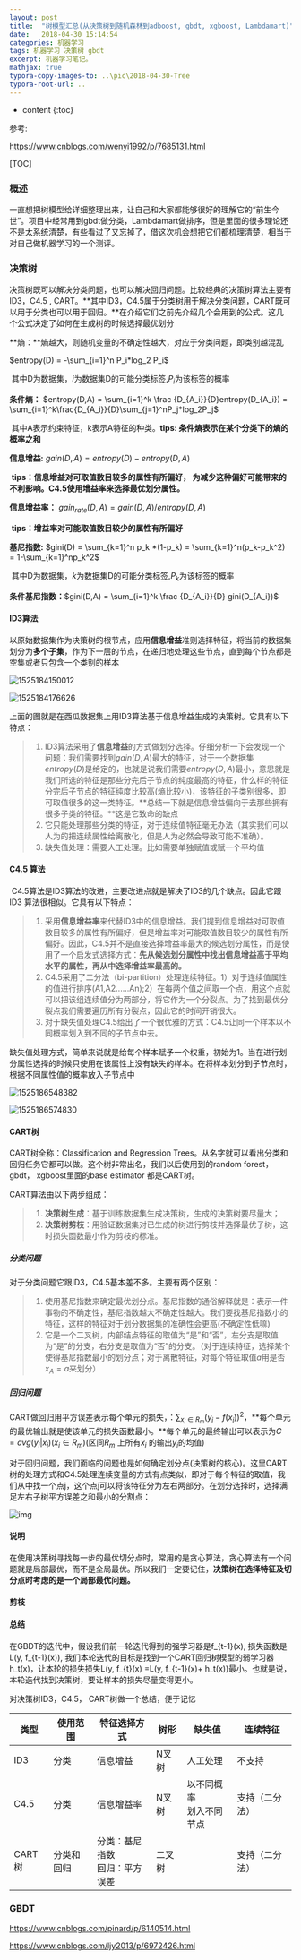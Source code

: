 ```yaml
---
layout: post
title:  "树模型汇总(从决策树到随机森林到adboost, gbdt, xgboost, Lambdamart)"
date:   2018-04-30 15:14:54
categories: 机器学习
tags: 机器学习 决策树 gbdt
excerpt: 机器学习笔记。
mathjax: true
typora-copy-images-to: ..\pic\2018-04-30-Tree
typora-root-url: ..
---
```


* content
{:toc}


参考:

https://www.cnblogs.com/wenyi1992/p/7685131.html



[TOC]

### 概述

一直想把树模型给详细整理出来，让自己和大家都能够很好的理解它的“前生今世”。项目中经常用到gbdt做分类，Lambdamart做排序，但是里面的很多理论还不是太系统清楚，有些看过了又忘掉了，借这次机会想把它们都梳理清楚，相当于对自己做机器学习的一个测评。

### 决策树

决策树既可以解决分类问题，也可以解决回归问题。比较经典的决策树算法主要有ID3，C4.5 , CART。**其中ID3，C4.5属于分类树用于解决分类问题，CART既可以用于分类也可以用于回归。**在介绍它们之前先介绍几个会用到的公式。这几个公式决定了如何在生成树的时候选择最优划分

**熵：**熵越大，则随机变量的不确定性越大，对应于分类问题，即类别越混乱

$entropy(D) = -\sum_{i=1}^n P_i*log_2 P_i$

​	其中D为数据集，$i$为数据集D的可能分类标签,$P_i$为该标签的概率

**条件熵：** $entropy(D,A) = \sum_{i=1}^k \frac {D_{A_i}}{D}entropy(D_{A_i}) = \sum_{i=1}^k\frac{D_{A_i}}{D}\sum_{j=1}^nP_j*log_2P_j$

​	其中A表示约束特征，k表示A特征的种类。**tips: 条件熵表示在某个分类下的熵的概率之和**

**信息增益:** $gain(D,A) = entropy(D) - entropy(D,A)$

​	**tips：信息增益对可取值数目较多的属性有所偏好， 为减少这种偏好可能带来的不利影响。C4.5使用增益率来选择最优划分属性。**

**信息增益率：** $gain_{rate}(D,A) = gain(D,A)/entropy(D,A)$

​	**tips：增益率对可能取值数目较少的属性有所偏好**

**基尼指数:** $gini(D) = \sum_{k=1}^n p_k *(1-p_k) = \sum_{k=1}^n(p_k-p_k^2) = 1-\sum_{k=1}^np_k^2$

​	其中D为数据集，$k$为数据集D的可能分类标签,$P_k$为该标签的概率

**条件基尼指数：**$gini(D,A) = \sum_{i=1}^k \frac {D_{A_i}}{D} gini(D_{A_i})$

#### ID3算法

​	以原始数据集作为决策树的根节点，应用**信息增益**准则选择特征，将当前的数据集划分为**多个子集**，作为下一层的节点，在递归地处理这些节点，直到每个节点都是空集或者只包含一个类别的样本

![1525184150012](/pic/2018-04-30-Tree/1525184150012.png)

![1525184176626](/pic/2018-04-30-Tree/1525184176626.png)

​	上面的图就是在西瓜数据集上用ID3算法基于信息增益生成的决策树。它具有以下特点：

> 1. ID3算法采用了**信息增益**的方式做划分选择。仔细分析一下会发现一个问题：我们需要找到$gain(D,A)$最大的特征，对于一个数据集$entropy(D)$是给定的，也就是说我们需要$entropy(D,A)$最小，意思就是我们所选的特征是那些分完后子节点的纯度最高的特征，什么样的特征分完后子节点的特征纯度比较高(熵比较小)，该特征的子类别很多，即可取值很多的这一类特征。**总结一下就是信息增益偏向于去那些拥有很多子类的特征。**这是它致命的缺点
> 2. 它只能处理那些分类的特征，对于连续值特征毫无办法（其实我们可以人为的把连续属性给离散化，但是人为必然会导致可能不准确）。
> 3. 缺失值处理：需要人工处理。比如需要单独赋值或赋一个平均值

#### C4.5 算法

​	C4.5算法是ID3算法的改进，主要改进点就是解决了ID3的几个缺点。因此它跟 ID3 算法很相似。它具有以下特点：

> 1.  采用**信息增益率**来代替ID3中的信息增益。我们提到信息增益对可取值数目较多的属性有所偏好，但是增益率对可能取值数目较少的属性有所偏好。因此，C4.5并不是直接选择增益率最大的候选划分属性，而是使用了一个启发式选择方式：**先从候选划分属性中找出信息增益高于平均水平的属性，再从中选择增益率最高的。**
> 2. C4.5采用了二分法（bi-partition）处理连续特征。1）对于连续值属性的值进行排序(A1,A2......An);2）在每两个值之间取一个点，用这个点就可以把该组连续值分为两部分，将它作为一个分裂点。为了找到最优分裂点我们需要遍历所有分裂点，因此它的时间开销很大。
> 3. 对于缺失值处理C4.5给出了一个很优雅的方式：C4.5让同一个样本以不同概率划入到不同的子节点中去。

缺失值处理方式，简单来说就是给每个样本赋予一个权重，初始为1。当在进行划分属性选择的时候只使用在该属性上没有缺失的样本。在将样本划分到子节点时，根据不同属性值的概率放入子节点中

![1525186548382](/pic/2018-04-30-Tree/1525186548382.png)

![1525186574830](/pic/2018-04-30-Tree/1525186574830.png)

#### CART树

CART树全称：Classification and Regression Trees。从名字就可以看出分类和回归任务它都可以做。这个树非常出名，我们以后使用到的random forest，gbdt， xgboost里面的base estimator 都是CART树。

CART算法由以下两步组成：

> 1. **决策树生成**：基于训练数据集生成决策树，生成的决策树要尽量大；
> 2. **决策树剪枝**：用验证数据集对已生成的树进行剪枝并选择最优子树，这时损失函数最小作为剪枝的标准。

##### 分类问题

对于分类问题它跟ID3，C4.5基本差不多。主要有两个区别：

> 1. 使用基尼指数来确定最优划分点。基尼指数的通俗解释就是：表示一件事物的不确定性，基尼指数越大不确定性越大。我们要找基尼指数小的特征，这样的特征对于划分数据集的准确性会更高(不确定性低嘛)
> 2. 它是一个二叉树，内部结点特征的取值为“是”和“否”，左分支是取值为“是”的分支，右分支是取值为“否”的分支。（对于连续特征，选择某个使得基尼指数最小的划分点；对于离散特征，对每个特征取值$a$用是否  $x_A=a$来划分）

##### 回归问题

CART做回归用平方误差表示每个单元的损失，：$\sum_{x_i \in R_m}(y_i-f(x_i))^2$，**每个单元的最优输出就是使该单元的损失函数最小。**每个单元的最终输出可以表示为$C = avg(y_i|x_i)(x_i \in R_m)$(区间$R_m$ 上所有$x_i$ 的输出$y_i$的均值)

对于回归问题，我们面临的问题也是如何确定划分点(决策树的核心)。这里CART树的处理方式和C4.5处理连续变量的方式有点类似，即对于每个特征的取值，我们从中找一个点j，这个点j可以将该特征分为左右两部分。在划分选择时，选择满足左右子树平方误差之和最小的分割点：

![img](/pic/2018-04-30-Tree/f33c7d4396da438d91e0b79c3f130ab8.jpg)

#### 说明

在使用决策树寻找每一步的最优切分点时，常用的是贪心算法，贪心算法有一个问题就是局部最优，而不是全局最优。所以我们一定要记住，**决策树在选择特征及切分点时考虑的是一个局部最优问题。**

#### 剪枝

#### 总结

在GBDT的迭代中，假设我们前一轮迭代得到的强学习器是f_{t-1}(x), 损失函数是L(y, f_{t-1}(x)), 我们本轮迭代的目标是找到一个CART回归树模型的弱学习器h_t(x)，让本轮的损失损失L(y, f_{t}(x) =L(y, f_{t-1}(x)+ h_t(x))最小。也就是说，本轮迭代找到决策树，要让样本的损失尽量变得更小。 

对决策树ID3，C4.5， CART树做一个总结，便于记忆

| 类型   | 使用范围   | 特征选择方式                     | 树形   | 缺失值                     | 连续特征       |
| ------ | ---------- | -------------------------------- | ------ | -------------------------- | -------------- |
| ID3    | 分类       | 信息增益                         | N叉树  | 人工处理                   | 不支持         |
| C4.5   | 分类       | 信息增益率                       | N叉树  | 以不同概率<br>划入不同节点 | 支持（二分法） |
| CART树 | 分类和回归 | 分类：基尼指数<br>回归：平方误差 | 二叉树 |                            | 支持（二分法） |

 

### GBDT

https://www.cnblogs.com/pinard/p/6140514.html

https://www.cnblogs.com/ljy2013/p/6972426.html